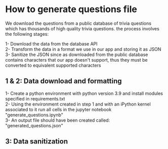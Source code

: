 # How to generate questions file


We download the questions from a public database of trivia questions which has thousands of high quality trivia questions.
the process involves the following stages:

1- Download the data from the database API   
2- Transform the data in a format we use in our app and storing it as JSON  
3- Sanitize the JSON since as downloaded from the public database contains characters that our app doesn't support, thus they must be converted to equivalent supported characters

## 1 & 2: Data download and formatting
1- Create a python environment with python version 3.9 and install modules specified in requirements.txt  
2- Using the environment created in step 1 and with an iPython kernel associated to it run all cells in the jupyter notebook "generate_questions.ipynb"  
3- An output file should have been created called: "generated_questions.json"

## 3: Data sanitization
